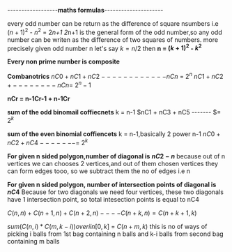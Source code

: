 ------------------**maths formulas**---------------------

every odd number can be return as the difference of square nsumbers
i.e $(n+1)^2$ - $n^2$ = 2*n+1
2*n+1 is the general form of the odd number,so any odd number can be writen as the difference of two squares of numbers.
more precisely given odd number n let's say $k = n/2$ then **n = $(k+1)^2$ - $k^2$**

**Every non prime number is composite**

**Combanotrics**
$nC0 +nC1 + nC2 ------------nCn$ = $2^n$
$nC1 + nC2+--------nCn$= $2^n - 1$

**nCr = n-1Cr-1 + n-1Cr**

**sum of the odd binomail coffiecnets**
k = n-1
$nC1 + nC3 + nC5 ------- $= $2^k$

**sum of the even binomial coffiencets**
k = n-1,basically 2 power n-1
$nC0+nC2+nC4-------$= $2^k$

**For given n sided polygon,number of diagonal is** **$nC2-n$**
because out of n vertices we can chooses 2 vertices,and out of them chosen vertices they can form edges tooo, so we subtract them the no of edges i.e n

**For given n sided polygon, number of intersection points of diagonal is $nC4$**
Because for two diagonals we need four vertices, these two diagonals have 1 intersection point, so total intesection points is equal to nC4


$C(n,n) + C(n+1,n) + C(n+2,n) ----C(n+k,n) = C(n+k+1,k)$

$sum(C(n,i)*C(m,k-i)) over i in [0,k]$ = $C(n+m,k)$ 
this is no of ways of picking i balls from 1st bag containing n balls and k-i balls from second bag containing m balls

